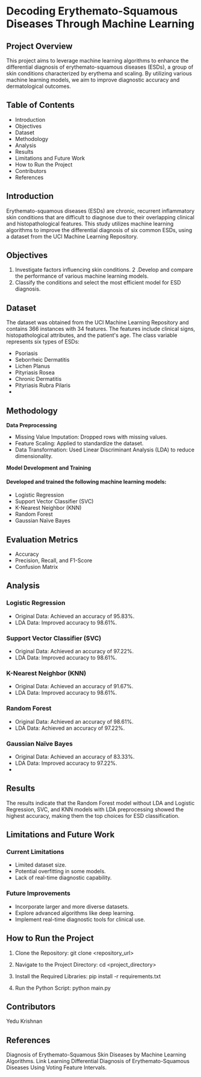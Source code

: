 # Decoding Erythemato-Squamous Diseases Through Machine Learning

## Project Overview
This project aims to leverage machine learning algorithms to enhance the differential diagnosis of erythemato-squamous diseases (ESDs), a group of skin conditions characterized by erythema and scaling. By utilizing various machine learning models, we aim to improve diagnostic accuracy and dermatological outcomes.

## Table of Contents
- Introduction
- Objectives
- Dataset
- Methodology
- Analysis
- Results
- Limitations and Future Work
- How to Run the Project
- Contributors
- References

## Introduction
Erythemato-squamous diseases (ESDs) are chronic, recurrent inflammatory skin conditions that are difficult to diagnose due to their overlapping clinical and histopathological features. This study utilizes machine learning algorithms to improve the differential diagnosis of six common ESDs, using a dataset from the UCI Machine Learning Repository.

## Objectives
1. Investigate factors influencing skin conditions.
2 .Develop and compare the performance of various machine learning models.
3. Classify the conditions and select the most efficient model for ESD diagnosis.

## Dataset
The dataset was obtained from the UCI Machine Learning Repository and contains 366 instances with 34 features. The features include clinical signs, histopathological attributes, and the patient's age. The class variable represents six types of ESDs:

- Psoriasis
- Seborrheic Dermatitis
- Lichen Planus
- Pityriasis Rosea
- Chronic Dermatitis
- Pityriasis Rubra Pilaris
- 
## Methodology
**Data Preprocessing**
- Missing Value Imputation: Dropped rows with missing values.
- Feature Scaling: Applied to standardize the dataset.
- Data Transformation: Used Linear Discriminant Analysis (LDA) to reduce dimensionality.

**Model Development and Training**
#### Developed and trained the following machine learning models:

- Logistic Regression
- Support Vector Classifier (SVC)
- K-Nearest Neighbor (KNN)
- Random Forest
- Gaussian Naïve Bayes
## Evaluation Metrics
- Accuracy
- Precision, Recall, and F1-Score
- Confusion Matrix

## Analysis
### Logistic Regression
- Original Data: Achieved an accuracy of 95.83%.
- LDA Data: Improved accuracy to 98.61%.
### Support Vector Classifier (SVC)
- Original Data: Achieved an accuracy of 97.22%.
- LDA Data: Improved accuracy to 98.61%.
### K-Nearest Neighbor (KNN)
- Original Data: Achieved an accuracy of 91.67%.
- LDA Data: Improved accuracy to 98.61%.
### Random Forest
- Original Data: Achieved an accuracy of 98.61%.
- LDA Data: Achieved an accuracy of 97.22%.
### Gaussian Naïve Bayes
- Original Data: Achieved an accuracy of 83.33%.
- LDA Data: Improved accuracy to 97.22%.
- 
## Results
The results indicate that the Random Forest model without LDA and Logistic Regression, SVC, and KNN models with LDA preprocessing showed the highest accuracy, making them the top choices for ESD classification.

## Limitations and Future Work
### Current Limitations
- Limited dataset size.
- Potential overfitting in some models.
- Lack of real-time diagnostic capability.

### Future Improvements
- Incorporate larger and more diverse datasets.
- Explore advanced algorithms like deep learning.
- Implement real-time diagnostic tools for clinical use.

## How to Run the Project
1. Clone the Repository:
git clone <repository_url>

2. Navigate to the Project Directory:
cd <project_directory>

3. Install the Required Libraries:
pip install -r requirements.txt

4. Run the Python Script:
python main.py

## Contributors
Yedu Krishnan

## References
Diagnosis of Erythemato-Squamous Skin Diseases by Machine Learning Algorithms. Link
Learning Differential Diagnosis of Erythemato-Squamous Diseases Using Voting Feature Intervals.
